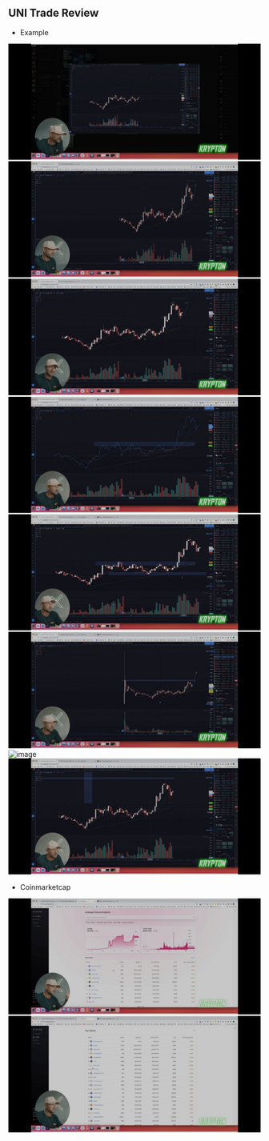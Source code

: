## UNI Trade Review

* Example
  
![image](images/folder9/photo_2022-08-04_15-36-39.jpg)
![image](images/folder9/photo_2022-08-04_15-36-40.jpg)
![image](images/folder9/photo_2022-08-04_15-36-48.jpg)
![image](images/folder9/photo_2022-08-04_15-36-51.jpg)
![image](images/folder9/photo_2022-08-04_15-36-52.jpg)
![image](images/folder9/photo_2022-08-04_15-36-53.jpg)
![image](images/folder9/photo_2022-08-04_15-36-542.jpg)
![image](images/folder9/photo_2022-08-04_15-36-54.jpg)

* Coinmarketcap
  
![image](images/folder9/photo_2022-08-04_15-36-49.jpg)
![image](images/folder9/photo_2022-08-04_15-36-50.jpg)
